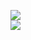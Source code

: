 [![](https://img.shields.io/badge/Made%20With-Github%20Spray-lightgrey.svg?style=for-the-badge&logo=github)](https://github.com/Annihil/github-spray#3552)  
[![](https://i.imgur.com/2DrTn0Z.gif)](https://github.com/Annihil/github-spray)